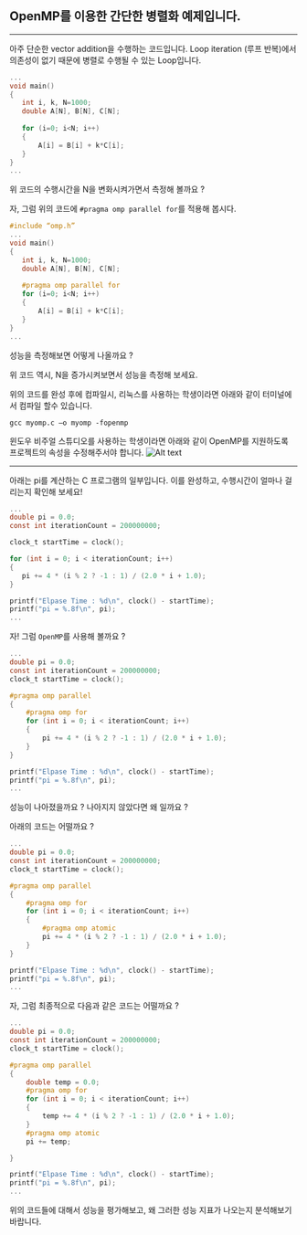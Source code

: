 ## OpenMP를 이용한 간단한 병렬화 예제입니다.

*  *  *

아주 단순한 vector addition을 수행하는 코드입니다.
Loop iteration (루프 반복)에서 의존성이 없기 때문에 병렬로 수행될 수 있는 Loop입니다.

```c
...
void main()
{
   int i, k, N=1000;
   double A[N], B[N], C[N];
   
   for (i=0; i<N; i++)
   {
       A[i] = B[i] + k*C[i];
   }
}
...
```
위 코드의 수행시간을 N을 변화시켜가면서 측정해 볼까요 ?

자, 그럼 위의 코드에 ```#pragma omp parallel for```를 적용해 봅시다.

```c
#include “omp.h”
...
void main()
{
   int i, k, N=1000;
   double A[N], B[N], C[N];
   
   #pragma omp parallel for
   for (i=0; i<N; i++)
   {
       A[i] = B[i] + k*C[i];
   }
}
...
```
성능을 측정해보면 어떻게 나올까요 ?

위 코드 역시, N을 증가시켜보면서 성능을 측정해 보세요.


위의 코드를 완성 후에 컴파일시, 리눅스를 사용하는 학생이라면 아래와 같이 터미널에서 컴파일 할수 있습니다.
```
gcc myomp.c –o myomp -fopenmp
```

윈도우 비주얼 스튜디오를 사용하는 학생이라면 아래와 같이 OpenMP를 지원하도록 프로젝트의 속성을 수정해주서야 합니다.
![Alt text](https://github.com/jeonggunlee/Parallel_Programming_2018_Fall/blob/master/img/openmp.PNG
 "Optional title")
 
 *  *  *

아래는 pi를 계산하는 C 프로그램의 일부입니다. 이를 완성하고, 수행시간이 얼마나 걸리는지 확인해 보세요!
 ```c
 ...
double pi = 0.0;
const int iterationCount = 200000000;

clock_t startTime = clock();

for (int i = 0; i < iterationCount; i++)
{
	pi += 4 * (i % 2 ? -1 : 1) / (2.0 * i + 1.0);
}

printf("Elpase Time : %d\n", clock() - startTime);
printf("pi = %.8f\n", pi);
...
```

자! 그럼 ```OpenMP```를 사용해 볼까요 ?

```c
...
double pi = 0.0;
const int iterationCount = 200000000;
clock_t startTime = clock();

#pragma omp parallel
{
	#pragma omp for
	for (int i = 0; i < iterationCount; i++)
	{
		pi += 4 * (i % 2 ? -1 : 1) / (2.0 * i + 1.0);
	}
}

printf("Elpase Time : %d\n", clock() - startTime);
printf("pi = %.8f\n", pi);
...
```

성능이 나아졌을까요 ?
나아지지 않았다면 왜 일까요 ?


아래의 코드는 어떨까요 ?

```c
...
double pi = 0.0;
const int iterationCount = 200000000;
clock_t startTime = clock();

#pragma omp parallel
{
	#pragma omp for
	for (int i = 0; i < iterationCount; i++)
	{
		#pragma omp atomic
		pi += 4 * (i % 2 ? -1 : 1) / (2.0 * i + 1.0);
	}
}

printf("Elpase Time : %d\n", clock() - startTime);
printf("pi = %.8f\n", pi);
...
```

자, 그럼 최종적으로 다음과 같은 코드는 어떨까요 ?

```c
...
double pi = 0.0;
const int iterationCount = 200000000;
clock_t startTime = clock();

#pragma omp parallel
{
	double temp = 0.0;
	#pragma omp for
	for (int i = 0; i < iterationCount; i++)
	{
		temp += 4 * (i % 2 ? -1 : 1) / (2.0 * i + 1.0);
	}
	#pragma omp atomic
	pi += temp;

}

printf("Elpase Time : %d\n", clock() - startTime);
printf("pi = %.8f\n", pi);
...
```

위의 코드들에 대해서 성능을 평가해보고, 왜 그러한 성능 지표가 나오는지 분석해보기 바랍니다.



